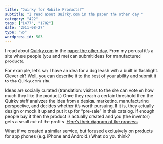 ```yaml
---
title: "Quirky for Mobile Products?"
subtitle: "I read about Quirky.com in the paper the other day."
category: "422"
tags: ["1477", "1702"]
date: "2011-08-27"
type: "wp"
wordpress_id: 503
---
```

I read about [Quirky.com](http://www.quirky.com/) in the [paper the other day.](http://www.nytimes.com/2011/08/25/garden/ben-kaufman-quirkycom-founder-on-problem-solving-qa.html) From my perusal it’s a site where people (you and me) can submit ideas for manufactured products.

For example, let’s say I have an idea for a dog leash with a built in flashlight. Clever eh? Well, you can describe it to the best of your ability and submit it to the Quirky.com site.

Ideas are socially curated (translation: visitors to the site can vote on how much they like the product.) Once they reach a certain threshold then the Quirky staff analyzes the idea from a design, marketing, manufacturing perspective, and decides whether it’s worth pursuing. If it is, they actually design or mock it up and put it up for “pre-sale” in their catalog. If enough people buy it then the product is actually created and you (the inventor) gets a small cut of the profits. [Here’s their diagram of the process](http://www.quirky.com/learn).

What if we created a similar service, but focused exclusively on products for app phones (e.g. iPhone and Android.) What do you think?